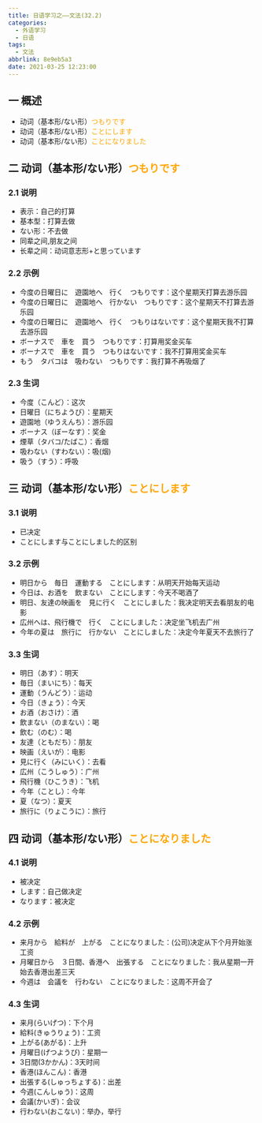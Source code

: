 ```yaml
---
title: 日语学习之——文法(32.2)
categories:
  - 外语学习
  - 日语
tags:
  - 文法
abbrlink: 8e9eb5a3
date: 2021-03-25 12:23:00
---
```


## 一 概述

* 动词（基本形/ない形）<font color="orange">つもりです</font>
* 动词（基本形/ない形）<font color="orange">ことにします</font>
* 动词（基本形/ない形）<font color="orange">ことになりました</font>

<!--more-->

## 二 动词（基本形/ない形）<font color="orange">つもりです</font>

### 2.1 说明

* 表示：自己的打算
* 基本型：打算去做
* ない形：不去做
* 同辈之间,朋友之间
* 长辈之间：动词意志形+と思っています

### 2.2 示例

* 今度の日曜日に　遊園地へ　行く　つもりです：这个星期天打算去游乐园
* 今度の日曜日に　遊園地へ　行かない　つもりです：这个星期天不打算去游乐园
* 今度の日曜日に　遊園地へ　行く　つもりはないです：这个星期天我不打算去游乐园
* ボーナスで　車を　買う　つもりです：打算用奖金买车
* ボーナスで　車を　買う　つもりはないです：我不打算用奖金买车
* もう　タバコは　吸わない　つもりです：我打算不再吸烟了

### 2.3 生词

* 今度（こんど）：这次
* 日曜日（にちようび）：星期天
* 遊園地（ゆうえんち）：游乐园
* ボーナス（ぼーなす）：奖金
* 煙草（タバコ/たばこ）：香烟
* 吸わない（すわない）：吸(烟)
* 吸う（すう）：呼吸

## 三 动词（基本形/ない形）<font color="orange">ことにします</font>

### 3.1 说明

* 已决定
* ことにします与ことにしました的区别

### 3.2 示例

* 明日から　毎日　運動する　ことにします：从明天开始每天运动
* 今日は、お酒を　飲まない　ことにします：今天不喝酒了
* 明日、友達の映画を　見に行く　ことにしました：我决定明天去看朋友的电影
* 広州へは、飛行機で　行く　ことにしました：决定坐飞机去广州
* 今年の夏は　旅行に　行かない　ことにしました：决定今年夏天不去旅行了

### 3.3 生词

* 明日（あす）：明天
* 毎日（まいにち）：每天
* 運動（うんどう）：运动
* 今日（きょう）：今天
* お酒（おさけ）：酒
* 飲まない（のまない）：喝
* 飲む（のむ）：喝
* 友達（ともだち）：朋友
* 映画（えいが）：电影
* 見に行く（みにいく）：去看
* 広州（こうしゅう）：广州
* 飛行機（ひこうき）：飞机
* 今年（ことし）：今年
* 夏（なつ）：夏天
* 旅行に（りょこうに）：旅行

## 四 动词（基本形/ない形）<font color="orange">ことになりました</font>

### 4.1 说明

* 被决定
* します：自己做决定
* なります：被决定

### 4.2 示例

* 来月から　給料が　上がる　ことになりました：(公司)决定从下个月开始涨工资
* 月曜日から　３日間、香港へ　出張する　ことになりました：我从星期一开始去香港出差三天
* 今週は　会議を　行わない　ことになりました：这周不开会了

### 4.3 生词

* 来月(らいげつ)：下个月
* 給料(きゅうりょう)：工资
* 上がる(あがる)：上升
* 月曜日(げつようび)：星期一
* 3日間(3かかん)：3天时间
* 香港(ほんこん)：香港
* 出張する(しゅっちょする)：出差
* 今週(こんしゅう)：这周
* 会議(かいぎ)：会议
* 行わない(おこない)：举办，举行

  

